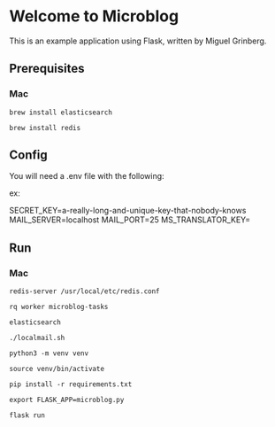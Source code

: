 # Welcome to Microblog

This is an example application using Flask, written by Miguel Grinberg.

## Prerequisites

### Mac

`brew install elasticsearch`

`brew install redis`

## Config

You will need a .env file with the following:

ex:

SECRET_KEY=a-really-long-and-unique-key-that-nobody-knows
MAIL_SERVER=localhost
MAIL_PORT=25
MS_TRANSLATOR_KEY=<your-translator-key-here>

## Run

### Mac

`redis-server /usr/local/etc/redis.conf`

`rq worker microblog-tasks`

`elasticsearch`

`./localmail.sh`

`python3 -m venv venv`

`source venv/bin/activate`

`pip install -r requirements.txt`

`export FLASK_APP=microblog.py`

`flask run`